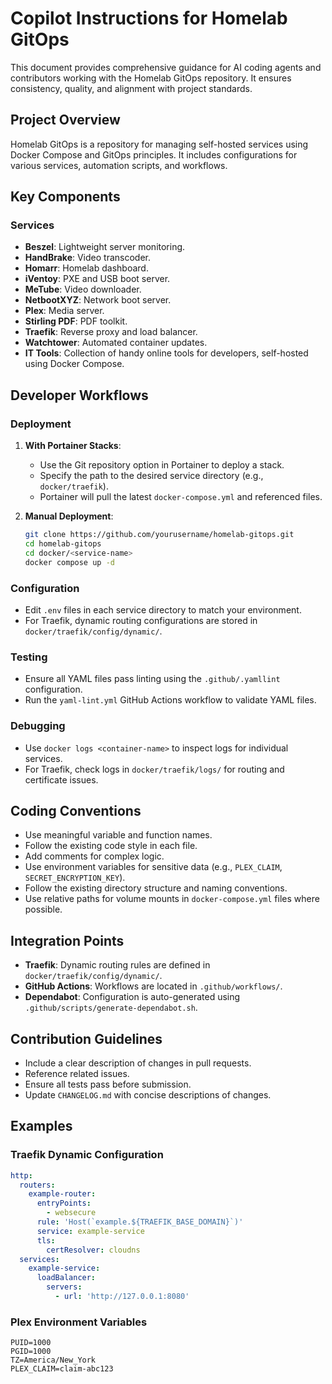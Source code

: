 # Copilot Instructions for Homelab GitOps

This document provides comprehensive guidance for AI coding agents and contributors working with the Homelab GitOps repository. It ensures consistency, quality, and alignment with project standards.

## Project Overview

Homelab GitOps is a repository for managing self-hosted services using Docker Compose and GitOps principles. It includes configurations for various services, automation scripts, and workflows.

## Key Components

### Services
- **Beszel**: Lightweight server monitoring.
- **HandBrake**: Video transcoder.
- **Homarr**: Homelab dashboard.
- **iVentoy**: PXE and USB boot server.
- **MeTube**: Video downloader.
- **NetbootXYZ**: Network boot server.
- **Plex**: Media server.
- **Stirling PDF**: PDF toolkit.
- **Traefik**: Reverse proxy and load balancer.
- **Watchtower**: Automated container updates.
- **IT Tools**: Collection of handy online tools for developers, self-hosted using Docker Compose.

## Developer Workflows

### Deployment
1. **With Portainer Stacks**:
   - Use the Git repository option in Portainer to deploy a stack.
   - Specify the path to the desired service directory (e.g., `docker/traefik`).
   - Portainer will pull the latest `docker-compose.yml` and referenced files.

2. **Manual Deployment**:
   ```sh
   git clone https://github.com/yourusername/homelab-gitops.git
   cd homelab-gitops
   cd docker/<service-name>
   docker compose up -d
   ```

### Configuration
- Edit `.env` files in each service directory to match your environment.
- For Traefik, dynamic routing configurations are stored in `docker/traefik/config/dynamic/`.

### Testing
- Ensure all YAML files pass linting using the `.github/.yamllint` configuration.
- Run the `yaml-lint.yml` GitHub Actions workflow to validate YAML files.

### Debugging
- Use `docker logs <container-name>` to inspect logs for individual services.
- For Traefik, check logs in `docker/traefik/logs/` for routing and certificate issues.

## Coding Conventions

- Use meaningful variable and function names.
- Follow the existing code style in each file.
- Add comments for complex logic.
- Use environment variables for sensitive data (e.g., `PLEX_CLAIM`, `SECRET_ENCRYPTION_KEY`).
- Follow the existing directory structure and naming conventions.
- Use relative paths for volume mounts in `docker-compose.yml` files where possible.

## Integration Points

- **Traefik**: Dynamic routing rules are defined in `docker/traefik/config/dynamic/`.
- **GitHub Actions**: Workflows are located in `.github/workflows/`.
- **Dependabot**: Configuration is auto-generated using `.github/scripts/generate-dependabot.sh`.

## Contribution Guidelines

- Include a clear description of changes in pull requests.
- Reference related issues.
- Ensure all tests pass before submission.
- Update `CHANGELOG.md` with concise descriptions of changes.

## Examples

### Traefik Dynamic Configuration
```yaml
http:
  routers:
    example-router:
      entryPoints:
        - websecure
      rule: 'Host(`example.${TRAEFIK_BASE_DOMAIN}`)'
      service: example-service
      tls:
        certResolver: cloudns
  services:
    example-service:
      loadBalancer:
        servers:
          - url: 'http://127.0.0.1:8080'
```

### Plex Environment Variables
```env
PUID=1000
PGID=1000
TZ=America/New_York
PLEX_CLAIM=claim-abc123
```
